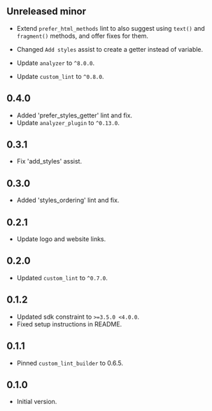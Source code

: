 ## Unreleased minor

- Extend `prefer_html_methods` lint to also suggest using `text()` and `fragment()` methods, and offer fixes for them.
- Changed `Add styles` assist to create a getter instead of variable.

- Update `analyzer` to `^8.0.0`.
- Update `custom_lint` to `^0.8.0`.

## 0.4.0

- Added 'prefer_styles_getter' lint and fix.
- Update `analyzer_plugin` to `^0.13.0`.

## 0.3.1

- Fix 'add_styles' assist.

## 0.3.0

- Added 'styles_ordering' lint and fix.

## 0.2.1

- Update logo and website links.

## 0.2.0

- Updated `custom_lint` to `^0.7.0`.

## 0.1.2

- Updated sdk constraint to `>=3.5.0 <4.0.0`.
- Fixed setup instructions in README.

## 0.1.1

- Pinned `custom_lint_builder` to 0.6.5.

## 0.1.0

- Initial version.

